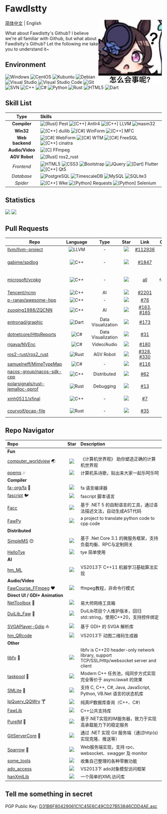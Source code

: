# Fawdlstty <!--[is looking for a job](https://github.com/fawdlstty/I_AM_LOOKING_FOR_A_JOB)-->

<img align="right" src="imgs/rice_shower.jpg" />

[简体中文](./README.md) | English

What about Fawdlstty's Github? I believe we're all familiar with Github, but what about Fawdlstty's Github? Let the following me take you to understand it~

## Environment

![Windows](https://img.shields.io/badge/-Windows-0078D6?style=flat-square&logo=windows&logoColor=white)
![CentOS](https://img.shields.io/badge/-CentOS-262577?style=flat-square&logo=centos&logoColor=white)
![Kubuntu](https://img.shields.io/badge/-Kubuntu-0079c1?style=flat-square&logo=kubuntu&logoColor=white)
![Debian](https://img.shields.io/badge/-Debian-a80030?style=flat-square&logo=debian&logoColor=white)
![Visual Studio](https://img.shields.io/badge/-Visual_Studio-5C2D91?style=flat-square&logo=visual-studio&logoColor=white)
![Visual Studio Code](https://img.shields.io/badge/-Visual_Studio_Code-007ACC?style=flat-square&logo=visual-studio-code&logoColor=white)
![Git](https://img.shields.io/badge/-Git-F05032?style=flat-square&logo=git&logoColor=white)
![SVN](https://img.shields.io/badge/-SVN-7E9BC7?style=flat-square&logo=subversion&logoColor=white)
![C++](https://img.shields.io/badge/-C%2b%2b-6093ca?style=flat-square&logo=C%2b%2b&logoColor=white)
![C#](https://img.shields.io/badge/-C%23-964a93?style=flat-square&logo=.NET&logoColor=white)
![Python](https://img.shields.io/badge/-Python-336fa1?style=flat-square&logo=Python&logoColor=white)
![Rust](https://img.shields.io/badge/-Rust-f64a00?style=flat-square&logo=Rust&logoColor=white)
![HTML5](https://img.shields.io/badge/-HTML5-E34F26?style=flat-square&logo=html5&logoColor=white)
![Dart](https://img.shields.io/badge/-Dart-0b7af0?style=flat-square&logo=Dart&logoColor=white)

## Skill List

|      Type       | Skills                                                                                                                                                                                                                                                                                                                                                                                                                                                                                                                                                                                                                                        |
| :-------------: | :-------------------------------------------------------------------------------------------------------------------------------------------------------------------------------------------------------------------------------------------------------------------------------------------------------------------------------------------------------------------------------------------------------------------------------------------------------------------------------------------------------------------------------------------------------------------------------------------------------------------------------------------- |
|  **Compiler**   | ![[Rust] Pest](https://img.shields.io/badge/Rust-Pest-f44339?style=flat-square&logo=Rust&logoColor=white) ![[C++] Antlr4](https://img.shields.io/badge/C++-Antlr4-ef2e24?style=flat-square&logo=c%2b%2b&logoColor=white) ![[C++] LLVM](https://img.shields.io/badge/C++-LLVM-666985?style=flat-square&logo=C%2b%2b&logoColor=white) ![masm32](https://img.shields.io/badge/Assembly-masm32-d9de82?style=flat-square&logo=windows&logoColor=white)                                                                                                                                                                                             |
|    **Win32**    | ![[C++] duilib](https://img.shields.io/badge/C++-duilib-0b7af0?style=flat-square&logo=C%2b%2b&logoColor=white) ![[C#] WinForm](https://img.shields.io/badge/C%23-WinForm-fbc010?style=flat-square&logo=.NET&logoColor=white) ![[C++] MFC](https://img.shields.io/badge/C++-MFC-b12010?style=flat-square&logo=C%2b%2b&logoColor=white)                                                                                                                                                                                                                                                                                                         |
| **Web backend** | ![[C#] WebForm](https://img.shields.io/badge/C%23-WebForm-1c93cd?style=flat-square&logo=.NET&logoColor=white) ![[C#] WTM](https://img.shields.io/badge/C%23-WTM-5c99ff?style=flat-square&logo=.NET&logoColor=white) ![[C#] FreeSQL](https://img.shields.io/badge/C%23-FreeSQL-f68243?style=flat-square&logo=.NET&logoColor=white) ![[C++] cinatra](https://img.shields.io/badge/C++-cinatra-00681c?style=flat-square&logo=C%2b%2b&logoColor=white)                                                                                                                                                                                            |
| **Audio/Video** | ![[C] FFmpeg](https://img.shields.io/badge/C-FFmpeg-660033?style=flat-square&logo=c&logoColor=white)                                                                                                                                                                                                                                                                                                                                                                                                                                                                                                                                          |
|  **AGV Robot**  | ![[Rust] ros2_rust](https://img.shields.io/badge/Rust-ros2_rust-0099ff?style=flat-square&logo=rust&logoColor=white)                                                                                                                                                                                                                                                                                                                                                                                                                                                                                                                           |
|   *Frontend*    | ![HTML5](https://img.shields.io/badge/-HTML5-E34F26?style=flat-square&logo=html5&logoColor=white) ![CSS3](https://img.shields.io/badge/-CSS3-1572B6?style=flat-square&logo=css3&logoColor=white) ![Bootstrap](https://img.shields.io/badge/-Bootstrap-563D7C?style=flat-square&logo=bootstrap&logoColor=white) ![JQuery](https://img.shields.io/badge/-JQuery-blue?style=flat-square&logo=jquery&logoColor=white) ![[Dart] Flutter](https://img.shields.io/badge/Dart-Flutter-00c7fa?style=flat-square&logo=flutter&logoColor=white) ![[C++] Qt5](https://img.shields.io/badge/C++-Qt5-41cd52?style=flat-square&logo=C%2b%2b&logoColor=white) |
|   *Database*    | ![PostgreSQL](https://img.shields.io/badge/-PostgreSQL-2f6190?style=flat-square&logo=postgresql&logoColor=white) ![TimescaleDB](https://img.shields.io/badge/-TimescaleDB-ac8414?style=flat-square&logo=timescale&logoColor=white) ![MySQL](https://img.shields.io/badge/-MySQL-235379?style=flat-square&logo=mysql&logoColor=white) ![SQLite3](https://img.shields.io/badge/-SQLite3-0d7eca?style=flat-square&logo=sqlite&logoColor=white)                                                                                                                                                                                                   |
|    *Spider*     | ![[C++] Wke](https://img.shields.io/badge/C++-Wke-426166?style=flat-square&logo=C%2b%2b&logoColor=white) ![[Python] Requests](https://img.shields.io/badge/Python-Requests-333333?style=flat-square&logo=Python&logoColor=white) ![[Python] Selenium](https://img.shields.io/badge/Python-Selenium-43ae2a?style=flat-square&logo=Python&logoColor=white)                                                                                                                                                                                                                                                                                      |

## Statistics

<!--<img style="width: 480px;" src="https://github-readme-stats-one-bice.vercel.app/api?username=fawdlstty&theme=dracula&show_icons=true&count_private=true&include_all_commits=true&locale=en&line_height=24&bg_color=00000010&text_color=c78944&role=OWNER,COLLABORATOR,ORGANIZATION_MEMBER" />

Haha, it's a joke, I have no many stars. It's right here:-->

<p>
<img style="width: 480px;" src="https://github-readme-stats.vercel.app/api?username=fawdlstty&theme=dracula&show_icons=true&count_private=true&include_all_commits=true&locale=en&line_height=24&bg_color=00000010&text_color=c78944" />
<img src="https://github-readme-stats.vercel.app/api/top-langs/?username=fawdlstty&theme=dracula&layout=compact&locale=en&langs_count=10&bg_color=00000010&text_color=c78944&hide=HTML,CSS" />
</p>

## Pull Requests

| Repo                                                                                    |                                              Language                                               |        Type        |                                              Star                                               |                                                       Link                                                       |                                   Comment                                   |
| --------------------------------------------------------------------------------------- | :-------------------------------------------------------------------------------------------------: | :----------------: | :---------------------------------------------------------------------------------------------: | :--------------------------------------------------------------------------------------------------------------: | :-------------------------------------------------------------------------: |
| [llvm/llvm-project](https://github.com/llvm/llvm-project)                                       | ![LLVM](https://img.shields.io/badge/-LLVM-566593?style=flat-square&logo=LLVM&logoColor=white) |     -      |          ![](https://img.shields.io/github/stars/llvm/llvm-project.svg?style=flat-square)           |                               [#112936](https://github.com/llvm/llvm-project/pull/112936)                                | 优化 |
| [gabime/spdlog](https://github.com/gabime/spdlog)                                       | ![C++](https://img.shields.io/badge/-C%2b%2b-6093ca?style=flat-square&logo=C%2b%2b&logoColor=white) |         -          |          ![](https://img.shields.io/github/stars/gabime/spdlog.svg?style=flat-square)           |                               [#1847](https://github.com/gabime/spdlog/pull/1847)                                | New feature, [v1.8.3](https://github.com/gabime/spdlog/releases/tag/v1.8.3) |
| [microsoft/vcpkg](https://github.com/microsoft/vcpkg)                                   | ![C++](https://img.shields.io/badge/-C%2b%2b-6093ca?style=flat-square&logo=C%2b%2b&logoColor=white) |         -          |         ![](https://img.shields.io/github/stars/microsoft/vcpkg.svg?style=flat-square)          |                   [all](https://github.com/microsoft/vcpkg/pulls?q=is%3Apr+author%3Afawdlstty)                   |                         maintain `fawdlstty-libfv`                          |
| [Tencent/ncnn](https://github.com/Tencent/ncnn)                                         | ![C++](https://img.shields.io/badge/-C%2b%2b-6093ca?style=flat-square&logo=C%2b%2b&logoColor=white) |         AI         |           ![](https://img.shields.io/github/stars/Tencent/ncnn.svg?style=flat-square)           |                                [#2201](https://github.com/Tencent/ncnn/pull/2201)                                |                                      -                                      |
| [p-ranav/awesome-hpp](https://github.com/p-ranav/awesome-hpp)                           | ![C++](https://img.shields.io/badge/-C%2b%2b-6093ca?style=flat-square&logo=C%2b%2b&logoColor=white) |         -          |       ![](https://img.shields.io/github/stars/p-ranav/awesome-hpp.svg?style=flat-square)        |                              [#76](https://github.com/p-ranav/awesome-hpp/pull/76)                               |                                      -                                      |
| [zuoqing1988/ZQCNN](https://github.com/zuoqing1988/ZQCNN)                               | ![C++](https://img.shields.io/badge/-C%2b%2b-6093ca?style=flat-square&logo=C%2b%2b&logoColor=white) |         AI         |        ![](https://img.shields.io/github/stars/zuoqing1988/ZQCNN.svg?style=flat-square)         |   [#163](https://github.com/zuoqing1988/ZQCNN/pull/163), [#165](https://github.com/zuoqing1988/ZQCNN/pull/165)   |                                   Fix bug                                   |
| [entronad/graphic](https://github.com/entronad/graphic)                                 |   ![Dart](https://img.shields.io/badge/-Dart-0b7af0?style=flat-square&logo=Dart&logoColor=white)    | Data Visualization |         ![](https://img.shields.io/github/stars/entronad/graphic.svg?style=flat-square)         |                               [#173](https://github.com/entronad/graphic/pull/173)                               |                                 New feature                                 |
| [dotnetcore/HttpReports](https://github.com/dotnetcore/HttpReports)                     |    ![C#](https://img.shields.io/badge/-C%23-964a93?style=flat-square&logo=.NET&logoColor=white)     | Data Visualization |      ![](https://img.shields.io/github/stars/dotnetcore/HttpReports.svg?style=flat-square)      |                             [#31](https://github.com/dotnetcore/HttpReports/pull/31)                             |                                 New feature                                 |
| [rigaya/NVEnc](https://github.com/rigaya/NVEnc)                                         |    ![C#](https://img.shields.io/badge/-C%23-964a93?style=flat-square&logo=.NET&logoColor=white)     |    Video/Audio     |           ![](https://img.shields.io/github/stars/rigaya/NVEnc.svg?style=flat-square)           |                                 [#180](https://github.com/rigaya/NVEnc/pull/180)                                 |                                      -                                      |
| [ros2-rust/ros2_rust](https://github.com/ros2-rust/ros2_rust)                           |   ![Rust](https://img.shields.io/badge/-Rust-f64a00?style=flat-square&logo=Rust&logoColor=white)    |     AGV Robot      |       ![](https://img.shields.io/github/stars/ros2-rust/ros2_rust.svg?style=flat-square)        | [#328](https://github.com/ros2-rust/ros2_rust/pull/328), [#330](https://github.com/ros2-rust/ros2_rust/pull/330) |                                   Fix bug                                   |
| [samuelneff/MimeTypeMap](https://github.com/samuelneff/MimeTypeMap)                     |    ![C#](https://img.shields.io/badge/-C%23-964a93?style=flat-square&logo=.NET&logoColor=white)     |         -          |      ![](https://img.shields.io/github/stars/samuelneff/MimeTypeMap.svg?style=flat-square)      |                            [#116](https://github.com/samuelneff/MimeTypeMap/pull/116)                            |                                      -                                      |
| [nacos-group/nacos-sdk-cpp](https://github.com/nacos-group/nacos-sdk-cpp)               | ![C++](https://img.shields.io/badge/-C%2b%2b-6093ca?style=flat-square&logo=C%2b%2b&logoColor=white) |    Distributed     |    ![](https://img.shields.io/github/stars/nacos-group/nacos-sdk-cpp.svg?style=flat-square)     |                           [#62](https://github.com/nacos-group/nacos-sdk-cpp/pull/62)                            |                                 New feature                                 |
| [polarsignals/rust-jemalloc-pprof](https://github.com/polarsignals/rust-jemalloc-pprof) |   ![Rust](https://img.shields.io/badge/-Rust-f64a00?style=flat-square&logo=Rust&logoColor=white)    |     Debugging      | ![](https://img.shields.io/github/stars/polarsignals/rust-jemalloc-pprof.svg?style=flat-square) |                        [#13](https://github.com/polarsignals/rust-jemalloc-pprof/pull/13)                        |                                   Fix bug                                   |
| [xmh0511/xfinal](https://github.com/xmh0511/xfinal)                                     | ![C++](https://img.shields.io/badge/-C%2b%2b-6093ca?style=flat-square&logo=C%2b%2b&logoColor=white) |         -          |          ![](https://img.shields.io/github/stars/xmh0511/xfinal.svg?style=flat-square)          |                                  [#7](https://github.com/xmh0511/xfinal/pull/7)                                  |                                 New feature                                 |
| [courvoif/pcap-file](https://github.com/courvoif/pcap-file)                             |   ![Rust](https://img.shields.io/badge/-Rust-f64a00?style=flat-square&logo=Rust&logoColor=white)    |         -          |        ![](https://img.shields.io/github/stars/courvoif/pcap-file.svg?style=flat-square)        |                               [#35](https://github.com/courvoif/pcap-file/pull/35)                               |                                 New feature                                 |

## Repo Navigator

| Repo                                                                               |                                            Star                                             | Description                                                                                  |
| :--------------------------------------------------------------------------------- | :-----------------------------------------------------------------------------------------: | :------------------------------------------------------------------------------------------- |
| <b>Fun</b>                                                                         |                                                                                             |                                                                                              |
| [computer_worldview](https://github.com/fawdlstty/computer_worldview) :earth_asia: | ![](https://img.shields.io/github/stars/fawdlstty/computer_worldview.svg?style=flat-square) | 《计算机世界观》 助你塑造正确的计算机世界观                                                  |
| [poems](https://github.com/fawdlstty/poems) :notes:                                |       ![](https://img.shields.io/github/stars/fawdlstty/poems.svg?style=flat-square)        | 计算机系诗歌，贴出来大家一起乐呵乐呵                                                         |
| <b>Compiler</b>                                                                    |                                                                                             |                                                                                              |
| [fa-org/fa](https://github.com/fa-org/fa) :rabbit:                                 |          ![](https://img.shields.io/github/stars/fa-org/fa.svg?style=flat-square)           | fa 语言编译器                                                                                |
| [fascript](https://github.com/fawdlstty/fascript) :bird:                           |      ![](https://img.shields.io/github/stars/fawdlstty/fascript.svg?style=flat-square)      | fascript 脚本语言                                                                            |
| [Facc](https://github.com/fawdlstty/Facc)                                          |        ![](https://img.shields.io/github/stars/fawdlstty/Facc.svg?style=flat-square)        | 基于 .NET 5 的自制语言的工具，通过语法描述文法，自动生成AST代码                              |
| [FawPy](https://github.com/fawdlstty/FawPy)                                        |       ![](https://img.shields.io/github/stars/fawdlstty/FawPy.svg?style=flat-square)        | a project to translate python code to cpp code                                               |
| <b>Distributed</b>                                                                 |                                                                                             |                                                                                              |
| [SimpleMS](https://github.com/fawdlstty/SimpleMS) :blush:                          |      ![](https://img.shields.io/github/stars/fawdlstty/SimpleMS.svg?style=flat-square)      | 基于 .Net Core 3.1 的微服务框架，支持负载均衡、RPC与定制网关                                 |
| [HelloTye](https://github.com/fawdlstty/HelloTye)                                  |      ![](https://img.shields.io/github/stars/fawdlstty/HelloTye.svg?style=flat-square)      | tye 简单使用                                                                                 |
| <b>AI</b>                                                                          |                                                                                             |                                                                                              |
| [hm_ML](https://github.com/fawdlstty/hm_ML)                                        |       ![](https://img.shields.io/github/stars/fawdlstty/hm_ML.svg?style=flat-square)        | VS2013下 C++11 机器学习基础算法实现                                                          |
| <b>Audio/Video</b>                                                                 |                                                                                             |                                                                                              |
| [FawCourse_FFmpeg](https://github.com/fawdlstty/FawCourse_FFmpeg) :heart:          |  ![](https://img.shields.io/github/stars/fawdlstty/FawCourse_FFmpeg.svg?style=flat-square)  | ffmpeg教程，非命令行模式                                                                     |
| <b style="white-space: nowrap;">Direct UI / GDI+ Animation</b>                     |                                                                                             |                                                                                              |
| [NetToolbox](https://github.com/fawdlstty/NetToolbox) :wrench:                     |     ![](https://img.shields.io/github/stars/fawdlstty/NetToolbox.svg?style=flat-square)     | 易大师网络工具箱                                                                             |
| [DuiLib_Faw](https://github.com/fawdlstty/DuiLib_Faw) :art:                        |     ![](https://img.shields.io/github/stars/fawdlstty/DuiLib_Faw.svg?style=flat-square)     | DuiLib项目个人维护版本，回归std::string，使用C++20，支持控件绑定                             |
| [SVGAPlayer-Gdip](https://github.com/fawdlstty/SVGAPlayer-Gdip) :sailboat:         |  ![](https://img.shields.io/github/stars/fawdlstty/SVGAPlayer-Gdip.svg?style=flat-square)   | 基于 GDI+ 的 SVGA 解析库                                                                     |
| [hm_QRcode](https://github.com/fawdlstty/hm_QRcode)                                |     ![](https://img.shields.io/github/stars/fawdlstty/hm_QRcode.svg?style=flat-square)      | VS2013下 动图二维码生成器                                                                    |
| <b>Other</b>                                                                       |                                                                                             |                                                                                              |
| [libfv](https://github.com/fawdlstty/libfv) :dolphin:                              |       ![](https://img.shields.io/github/stars/fawdlstty/libfv.svg?style=flat-square)        | libfv is C++20 header-only network library, support TCP/SSL/Http/websocket server and client |
| [taskpool](https://github.com/fawdlstty/taskpool) :basketball:                     |      ![](https://img.shields.io/github/stars/fawdlstty/taskpool.svg?style=flat-square)      | Modern C++ 任务池，纯同步方式实现完全等价于 async/await 的效果                               |
| [SMLite](https://github.com/fawdlstty/SMLite) :vertical_traffic_light:             |       ![](https://img.shields.io/github/stars/fawdlstty/SMLite.svg?style=flat-square)       | 支持 C, C++, C#, Java, JavaScript, Python, VB.Net 语言的状态机库                             |
| [IpQuery_QQWry](https://github.com/fawdlstty/IpQuery_QQWry) :cocktail:             |   ![](https://img.shields.io/github/stars/fawdlstty/IpQuery_QQWry.svg?style=flat-square)    | 纯真IP数据库查询（C++、C#）                                                                  |
| [FawLib](https://github.com/fawdlstty/FawLib)                                      |       ![](https://img.shields.io/github/stars/fawdlstty/FawLib.svg?style=flat-square)       | C++公共支持库                                                                                |
| [PureIM](https://github.com/fawdlstty/PureIM) :watermelon:                         |       ![](https://img.shields.io/github/stars/fawdlstty/PureIM.svg?style=flat-square)       | 基于.NET实现的IM服务器，致力于实现高承载能力下的稳定服务                                     |
| [GitServerCore](https://github.com/fawdlstty/GitServerCore) :cherries:             |   ![](https://img.shields.io/github/stars/fawdlstty/GitServerCore.svg?style=flat-square)    | 通过 .NET 实现 Git 服务端（通过http(s)实现克隆、推送等）                                     |
| [Sparrow](https://github.com/fawdlstty/Sparrow) :poultry_leg:                      |      ![](https://img.shields.io/github/stars/fawdlstty/Sparrow.svg?style=flat-square)       | Web服务端实现，支持 rpc、websocket、swagger 及 monitor                                       |
| [some_tools](https://github.com/fawdlstty/some_tools)                              |     ![](https://img.shields.io/github/stars/fawdlstty/some_tools.svg?style=flat-square)     | 收集自己整理的各种零散功能                                                                   |
| [ado_access](https://github.com/fawdlstty/ado_access)                              |     ![](https://img.shields.io/github/stars/fawdlstty/ado_access.svg?style=flat-square)     | VS2013下 ado对象模型访问框架                                                                 |
| [hanXmlLib](https://github.com/fawdlstty/hanXmlLib)                                |     ![](https://img.shields.io/github/stars/fawdlstty/hanXmlLib.svg?style=flat-square)      | 一个简单的XML访问库                                                                          |

## Tell me something in secret

<!--https://keys.openpgp.org/vks/v1/by-fingerprint/A2E75A4FADAABBF350EAC21430777113C577FD6C-->
PGP Public Key: [D31B6F80429061C1C45E6C49CD27B53846CDD4AE.asc](https://raw.githubusercontent.com/fawdlstty/fawdlstty/master/D31B6F80429061C1C45E6C49CD27B53846CDD4AE.asc)

<!--## Hungry, rice

[Donate](donate.jpg)-->
